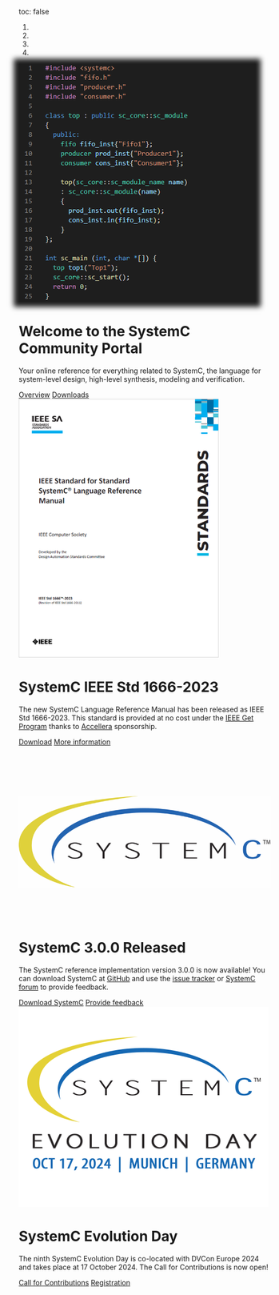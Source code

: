 toc: false

<div id="carousel_homepage" class="carousel slide" data-ride="carousel" data-interval="10000" >
  <ol class="carousel-indicators">
    <li data-target="#carousel_homepage" data-slide-to="0" class="active"></li>
    <li data-target="#carousel_homepage" data-slide-to="1"></li>
    <li data-target="#carousel_homepage" data-slide-to="2"></li>
    <li data-target="#carousel_homepage" data-slide-to="3"></li>
  </ol>
  <div class="carousel-inner">
    <div class="carousel-item active">
      <div class="hero container col-xxl-8 px-4 py-5">
        <div class="row flex-lg-row-reverse align-items-center g-5 py-3">
          <div class="col-10 col-sm-8 col-lg-6">
            <a href="/overview/systemc"><img style="box-shadow: 0px 0px 10px 10px #1e1e1e;" src="/images/sc_example.png" class="d-block mx-lg-auto img-fluid" loading="lazy"></a>
          </div>
          <div class="col-lg-6">
            <h1 class="display-5 fw-bold lh-1 mb-3">Welcome to the SystemC Community Portal</h1>
            <p class="lead">Your online reference for everything related to SystemC, the language for system-level design, high-level synthesis, modeling and verification.</p>
            <a href="/overview/systemc/" class="btn btn-primary btn-lg">Overview</a>
            <a href="/resources/standards/" class="btn btn-secondary btn-lg">Downloads</a>
          </div>
        </div>
      </div>
    </div>
    <div class="carousel-item hero">
      <div class="container col-xxl-8 px-4 py-5">
        <div class="row flex-lg-row-reverse align-items-center g-5 py-5">
          <div class="col-10 col-sm-8 col-lg-6">
            <a href="https://ieeexplore.ieee.org/document/10246125" target="_blank"><img width="400" src="/images/1666-2023-frontpage.png" class="d-block mx-lg-auto img-fluid" loading="lazy"></a>
          </div>
          <div class="col-lg-6">
            <h1 class="display-5 fw-bold lh-1 mb-3">SystemC IEEE Std 1666-2023</h1>
            <p class="lead">The new SystemC Language Reference Manual has been released as IEEE Std 1666-2023. This standard is provided at no cost under the <a href="https://ieeexplore.ieee.org/browse/standards/get-program/page/series?id=80">IEEE Get Program</a> thanks to <a href="https://accellera.org">Accellera</a> sponsorship.</p>
            <a href="https://ieeexplore.ieee.org/document/10246125" target="_blank" class="btn btn-primary btn-lg">Download</a>
            <a href="https://standards.ieee.org/ieee/1666/7293/" target="_blank" class="btn btn-secondary btn-lg">More information</a>
          </div>
        </div>
      </div>
    </div>
    <div class="carousel-item hero">
      <div class="container col-xxl-8 px-4 py-5">
        <div class="row flex-lg-row-reverse align-items-center g-5 py-5">
          <div class="col-10 col-sm-8 col-lg-6" style="margin-top:100px">
            <a href="/events/scef202309/" target="_blank"><img  src="/images/systemc.png" class="d-block mx-lg-auto img-fluid" loading="lazy"></a>
          </div>
          <div class="col-lg-6" style="margin-top:100px">
            <h1 class="display-5 fw-bold lh-1 mb-3">SystemC 3.0.0 Released</h1>
            <p class="lead">The SystemC reference implementation version 3.0.0 is now available! You can download SystemC at <a href="https://github.com/accellera-official/systemc/releases/tag/3.0.0" target="_blank">GitHub</a> and use the <a href="https://github.com/accellera-official/systemc/issues" target="_blank">issue tracker</a> or <a href="https://forums.accellera.org/forum/10-systemc-language/" target="_blank"> SystemC forum</a> to provide feedback.</p>
            <a href="https://github.com/accellera-official/systemc/releases/tag/3.0.0" target="_blank" class="btn btn-primary btn-lg">Download SystemC</a>
            <a href="https://github.com/accellera-official/systemc/issues" target="_blank" class="btn btn-secondary btn-lg">Provide feedback</a>
          </div>
        </div>
      </div>
    </div>
    <!--<div class="carousel-item hero">
      <div class="container col-xxl-8 px-4 py-5">
        <div class="row flex-lg-row-reverse align-items-center g-5 py-5">
          <div class="col-10 col-sm-8 col-lg-6">
            <a href="/events/scef202405/" target="_blank"><img src="/images/scef-400.png" class="d-block mx-lg-auto img-fluid" loading="lazy"></a>
          </div>
          <div class="col-lg-6">
            <h1 class="display-5 fw-bold lh-1 mb-3">SystemC Evolution Fika</h1>
            <p class="lead">The next SystemC Evolution Fika takes place at 30 May 2024. Registration is now open!</p>
            <a href="/events/scef202405/" target="_blank" class="btn btn-primary btn-lg">Show program</a>
            <a href="https://form.jotform.com/241125224227950" target="_blank" class="btn btn-secondary btn-lg">Registration</a>
          </div>
        </div>
      </div>
    </div>-->
    <div class="carousel-item hero">
      <div class="container col-xxl-8 px-4 py-5">
        <div class="row flex-lg-row-reverse align-items-center g-5 py-5">
          <div class="col-10 col-sm-8 col-lg-6">
            <a href="/events/sced2024/" target="_blank"><img src="/images/systemC-evolution-day-2024-logo-400x500px.png" class="d-block mx-lg-auto img-fluid" loading="lazy"></a>
          </div>
          <div class="col-lg-6">
            <h1 class="display-5 fw-bold lh-1 mb-3">SystemC Evolution Day</h1>
            <p class="lead">The ninth SystemC Evolution Day is co-located with DVCon Europe 2024 and takes place at 17 October 2024. The Call for Contributions is now open!</p>
            <a href="/events/sced2024/" target="_blank" class="btn btn-primary btn-lg">Call for Contributions</a>
            <a href="https://dvcon-europe.org/registration" target="_blank" class="btn btn-secondary btn-lg">Registration</a>
          </div>
        </div>
      </div>
    </div>
  </div>
</div>
